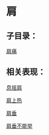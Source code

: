 # 肩## 子目录：[肩痛](https://www.gmzyjc.com/read/biaoxian/cat_肩痛.md)## 相关表现：[息摇肩](https://www.gmzyjc.com/search/result?wd=息摇肩)[肩上热](https://www.gmzyjc.com/search/result?wd=肩上热)[肩垂](https://www.gmzyjc.com/search/result?wd=肩垂)[肩垂不能举](https://www.gmzyjc.com/search/result?wd=肩垂不能举)